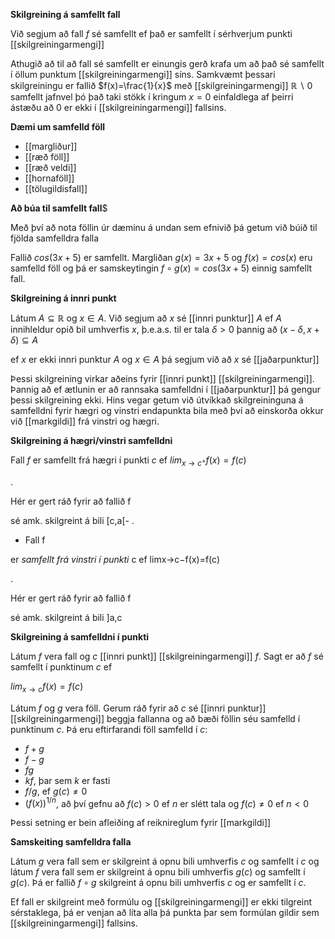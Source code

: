 **Skilgreining á samfellt fall**

Við segjum að fall $f$ sé samfellt ef það er samfellt í sérhverjum punkti [[skilgreiningarmengi]]

Athugið að til að fall sé samfellt er einungis gerð krafa um að það sé samfellt í öllum punktum [[skilgreiningarmengi]] síns. Samkvæmt þessari skilgreiningu er fallið $f(x)=\frac{1}{x}$ með [[skilgreiningarmengi]] $\mathbb{R}∖{0}$ samfellt jafnvel þó það taki stökk í kringum $x=0$ einfaldlega af þeirri ástæðu að $0$ er ekki í [[skilgreiningarmengi]] fallsins.

**Dæmi um samfelld föll**

- [[margliður]]
- [[ræð föll]]
- [[ræð veldi]]
- [[hornaföll]]
- [[tölugildisfall]]

**Að búa til samfellt fall**$

Með því að nota föllin úr dæminu á undan sem efnivið þá getum við búið til fjölda samfelldra falla 

Fallið $cos(3x+5)$ er samfellt. Margliðan $g(x)=3x+5$ og $f(x)=cos(x)$ eru samfelld föll og þá er samskeytingin $f∘g(x)=cos(3x+5)$ einnig samfellt fall.

**Skilgreining á innri punkt**

Látum $A\subseteq \mathbb{R}$ og $x \in A$. Við segjum að $x$ sé [[innri punktur]] $A$ ef $A$ innihleldur opið bil umhverfis $x$, þ.e.a.s. til er tala $\delta>0$ þannig að $(x-\delta,x+\delta)\subseteq A$ 

ef $x$ er ekki innri punktur $A$ og $x\in A$ þá segjum við að $x$ sé [[jaðarpunktur]]

Þessi skilgreining virkar aðeins fyrir [[innri punkt]] [[skilgreiningarmengi]]. Þannig að ef ætlunin er að rannsaka samfelldni í [[jaðarpunktur]] þá gengur þessi skilgreining ekki. Hins vegar getum við útvíkkað skilgreininguna á samfelldni fyrir hægri og vinstri endapunkta bila með því að einskorða okkur við [[markgildi]] frá vinstri og hægri.

**Skilgreining á hægri/vinstri samfelldni**

Fall $f$ er samfellt frá hægri í punkti $c$ ef $lim_{x\to c^+}f(x)=f(c)$

.

Hér er gert ráð fyrir að fallið f

sé amk. skilgreint á bili [c,a[-   .
    
-   Fall f
    
er _samfellt frá vinstri í punkti_ c ef limx→c−f(x)=f(c)

.

Hér er gert ráð fyrir að fallið f

sé amk. skilgreint á bili ]a,c

**Skilgreining á samfelldni í punkti**

Látum $f$ vera fall og $c$ [[innri punkt]] [[skilgreiningarmengi]] $f$. Sagt er að $f$ sé samfellt í punktinum $c$ ef

$lim_{x\to c}f(x)=f(c)$

Látum $f$ og $g$ vera föll. Gerum ráð fyrir að $c$ sé [[innri punktur]] [[skilgreiningarmengi]] beggja fallanna og að bæði föllin séu samfelld í punktinum $c$. Þá eru eftirfarandi föll samfelld í $c$:

-  $f+g$
-   $f−g$
-   $fg$
-   $kf$, þar sem $k$ er fasti
-   $f/g$, ef $g(c)\neq 0$
-   $(f(x))^{1/n}$, að því gefnu að $f(c)>0$ ef $n$ er slétt tala og $f(c)\neq 0$ ef $n<0$
    
Þessi setning er bein afleiðing af reiknireglum fyrir [[markgildi]]

**Samskeiting samfelldra falla**

Látum $g$ vera fall sem er skilgreint á opnu bili umhverfis $c$ og samfellt í $c$ og látum $f$ vera fall sem er skilgreint á opnu bili umhverfis $g(c)$ og samfellt í $g(c)$. Þá er fallið $f∘g$ skilgreint á opnu bili umhverfis $c$ og er samfellt í $c$.

Ef fall er skilgreint með formúlu og [[skilgreiningarmengi]] er ekki tilgreint sérstaklega, þá er venjan að líta alla þá punkta þar sem formúlan gildir sem [[skilgreiningarmengi]] fallsins.

